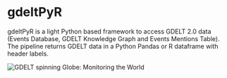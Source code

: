 # gdeltPyR
gdeltPyR is a light Python based framework to access GDELT 2.0 data (Events Database, GDELT Knowledge Graph and Events Mentions Table).  The pipeline returns GDELT data in a Python Pandas or R dataframe with header labels.


![GDELT spinning Globe: Monitoring the World][spinningglobe]


[spinningglobe]: https://twistedsifter.files.wordpress.com/2015/06/people-tweeting-about-sunrises-over-a-24-hour-period.gif?w=700&h=453
